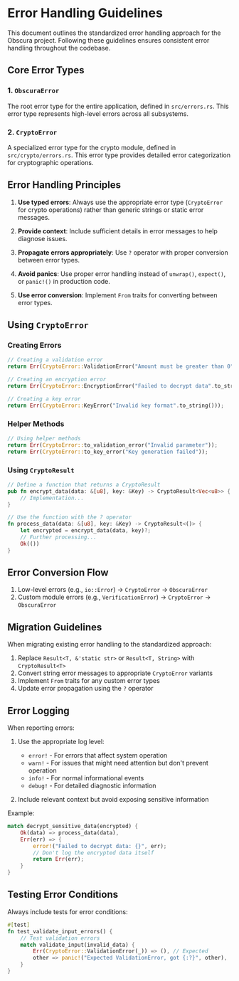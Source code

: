 # Error Handling Guidelines

This document outlines the standardized error handling approach for the Obscura project. Following these guidelines ensures consistent error handling throughout the codebase.

## Core Error Types

### 1. `ObscuraError`

The root error type for the entire application, defined in `src/errors.rs`. This error type represents high-level errors across all subsystems.

### 2. `CryptoError`

A specialized error type for the crypto module, defined in `src/crypto/errors.rs`. This error type provides detailed error categorization for cryptographic operations.

## Error Handling Principles

1. **Use typed errors**: Always use the appropriate error type (`CryptoError` for crypto operations) rather than generic strings or static error messages.

2. **Provide context**: Include sufficient details in error messages to help diagnose issues.

3. **Propagate errors appropriately**: Use `?` operator with proper conversion between error types.

4. **Avoid panics**: Use proper error handling instead of `unwrap()`, `expect()`, or `panic!()` in production code.

5. **Use error conversion**: Implement `From` traits for converting between error types.

## Using `CryptoError`

### Creating Errors

```rust
// Creating a validation error
return Err(CryptoError::ValidationError("Amount must be greater than 0".to_string()));

// Creating an encryption error
return Err(CryptoError::EncryptionError("Failed to decrypt data".to_string()));

// Creating a key error
return Err(CryptoError::KeyError("Invalid key format".to_string()));
```

### Helper Methods

```rust
// Using helper methods
return Err(CryptoError::to_validation_error("Invalid parameter"));
return Err(CryptoError::to_key_error("Key generation failed"));
```

### Using `CryptoResult`

```rust
// Define a function that returns a CryptoResult
pub fn encrypt_data(data: &[u8], key: &Key) -> CryptoResult<Vec<u8>> {
    // Implementation...
}

// Use the function with the ? operator
fn process_data(data: &[u8], key: &Key) -> CryptoResult<()> {
    let encrypted = encrypt_data(data, key)?;
    // Further processing...
    Ok(())
}
```

## Error Conversion Flow

1. Low-level errors (e.g., `io::Error`) → `CryptoError` → `ObscuraError`
2. Custom module errors (e.g., `VerificationError`) → `CryptoError` → `ObscuraError`

## Migration Guidelines

When migrating existing error handling to the standardized approach:

1. Replace `Result<T, &'static str>` or `Result<T, String>` with `CryptoResult<T>`
2. Convert string error messages to appropriate `CryptoError` variants
3. Implement `From` traits for any custom error types
4. Update error propagation using the `?` operator

## Error Logging

When reporting errors:

1. Use the appropriate log level:
   - `error!` - For errors that affect system operation
   - `warn!` - For issues that might need attention but don't prevent operation
   - `info!` - For normal informational events
   - `debug!` - For detailed diagnostic information

2. Include relevant context but avoid exposing sensitive information

Example:
```rust
match decrypt_sensitive_data(encrypted) {
    Ok(data) => process_data(data),
    Err(err) => {
        error!("Failed to decrypt data: {}", err);
        // Don't log the encrypted data itself
        return Err(err);
    }
}
```

## Testing Error Conditions

Always include tests for error conditions:

```rust
#[test]
fn test_validate_input_errors() {
    // Test validation errors
    match validate_input(invalid_data) {
        Err(CryptoError::ValidationError(_)) => (), // Expected
        other => panic!("Expected ValidationError, got {:?}", other),
    }
}
``` 